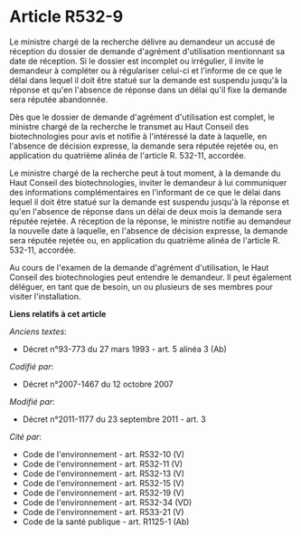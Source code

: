 # Article R532-9

Le ministre chargé de la recherche délivre au demandeur un accusé de réception du dossier de demande d'agrément d'utilisation
mentionnant sa date de réception. Si le dossier est incomplet ou irrégulier, il invite le demandeur à compléter ou à
régulariser celui-ci et l'informe de ce que le délai dans lequel il doit être statué sur la demande est suspendu jusqu'à la
réponse et qu'en l'absence de réponse dans un délai qu'il fixe la demande sera réputée abandonnée. 

Dès que le dossier de demande d'agrément d'utilisation est complet, le ministre chargé de la recherche le transmet au Haut
Conseil des biotechnologies pour avis et notifie à l'intéressé la date à laquelle, en l'absence de décision expresse, la
demande sera réputée rejetée ou, en application du quatrième alinéa de l'article R. 532-11, accordée. 

Le ministre chargé de la recherche peut à tout moment, à la demande du Haut Conseil des biotechnologies, inviter le demandeur
à lui communiquer des informations complémentaires en l'informant de ce que le délai dans lequel il doit être statué sur la
demande est suspendu jusqu'à la réponse et qu'en l'absence de réponse dans un délai de deux mois la demande sera réputée
rejetée. A réception de la réponse, le ministre notifie au demandeur la nouvelle date à laquelle, en l'absence de décision
expresse, la demande sera réputée rejetée ou, en application du quatrième alinéa de l'article R. 532-11, accordée. 

Au cours de l'examen de la demande d'agrément d'utilisation, le Haut Conseil des biotechnologies peut entendre le demandeur.
Il peut également déléguer, en tant que de besoin, un ou plusieurs de ses membres pour visiter l'installation.

**Liens relatifs à cet article**

_Anciens textes_:

  - Décret n°93-773 du 27 mars 1993 - art. 5 alinéa 3 (Ab)

_Codifié par_:

  - Décret n°2007-1467 du 12 octobre 2007

_Modifié par_:

  - Décret n°2011-1177 du 23 septembre 2011 - art. 3

_Cité par_:

  - Code de l'environnement - art. R532-10 (V)
  - Code de l'environnement - art. R532-11 (V)
  - Code de l'environnement - art. R532-13 (V)
  - Code de l'environnement - art. R532-15 (V)
  - Code de l'environnement - art. R532-19 (V)
  - Code de l'environnement - art. R532-34 (VD)
  - Code de l'environnement - art. R533-21 (V)
  - Code de la santé publique - art. R1125-1 (Ab)
